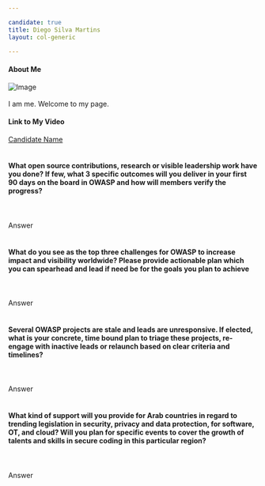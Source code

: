 ```yaml
---

candidate: true
title: Diego Silva Martins
layout: col-generic

---
```


#### About Me
![Image](#)
<br>
<br>
I am me.  Welcome to my page.
<br>

#### Link to My Video
[Candidate Name](#)
<br>
<br>

#### What open source contributions, research or visible leadership work have you done? If few, what 3 specific outcomes will you deliver in your first 90 days on the board in OWASP and how will members verify the progress?
<br>
<br>
Answer
<br>
<br>

#### What do you see as the top three challenges for OWASP to increase impact and visibility worldwide? Please provide actionable plan which you can spearhead and lead if need be for the goals you plan to achieve
<br>
<br>
Answer
<br>
<br>

#### Several OWASP projects are stale and leads are unresponsive. If elected, what is your concrete, time bound plan to triage these projects, re-engage with inactive leads or relaunch based on clear criteria and timelines?
<br>
<br>
Answer
<br>
<br>

#### What kind of support will you provide for Arab countries in regard to trending legislation in security, privacy and data protection, for software, OT, and cloud? Will you plan for specific events to cover the growth of talents and skills in secure coding in this particular region?
<br>
<br>
Answer
<br>
<br>


